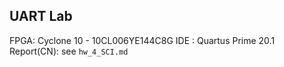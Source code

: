 ## UART Lab

FPGA: Cyclone 10 - 10CL006YE144C8G
IDE : Quartus Prime 20.1
Report(CN): see `hw_4_SCI.md`
